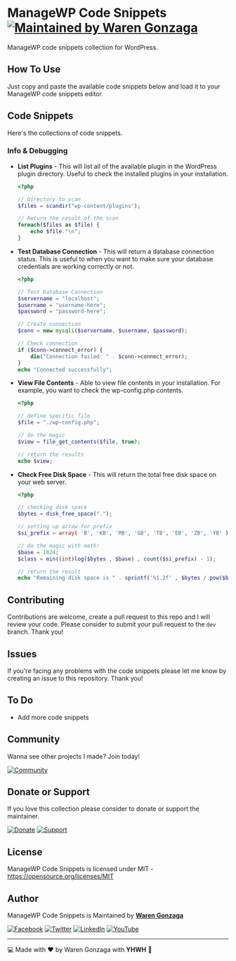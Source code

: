# ManageWP Code Snippets [![Maintained by Waren Gonzaga](https://img.shields.io/badge/Maintained%20by-Waren%20Gonzaga-blue.svg?longCache=true&style=for-the-badge)](https://facebook.com/warengonzagaofficial)

ManageWP code snippets collection for WordPress.

## How To Use

Just copy and paste the available code snippets below and load it to your ManageWP code snippets editor.

## Code Snippets

Here's the collections of code snippets.

### Info & Debugging

* __List Plugins__ - This will list all of the available plugin in the WordPress plugin directory. Useful to check the installed plugins in your installation.

    ```php
    <?php

    // Directory to scan
    $files = scandir("wp-content/plugins");

    // Return the result of the scan
    foreach($files as $file) {
        echo $file."\n";
    }
    ```

* __Test Database Connection__ - This will return a database connection status. This is useful to when you want to make sure your database credentials are working correctly or not.

    ```php
    <?php

    // Test Database Connection
    $servername = "localhost";
    $username = "username-here";
    $password = "password-here";

    // Create connection
    $conn = new mysqli($servername, $username, $password);

    // Check connection
    if ($conn->connect_error) {
        die("Connection failed: " . $conn->connect_error);
    }
    echo "Connected successfully";
    ```

* __View File Contents__ - Able to view file contents in your installation. For example, you want to check the wp-config.php contents.

    ```php
    <?php

    // define specific file
    $file = "./wp-config.php";

    // do the magic
    $view = file_get_contents($file, true);

    // return the results
    echo $view;
    ```

* __Check Free Disk Space__ - This will return the total free disk space on your web server.

    ```php
    <?php

    // checking disk space
    $bytes = disk_free_space(".");

    // setting up arraw for prefix
    $si_prefix = array( 'B', 'KB', 'MB', 'GB', 'TB', 'EB', 'ZB', 'YB' );

    // do the magic with math!
    $base = 1024;
    $class = min((int)log($bytes , $base) , count($si_prefix) - 1);

    // return the result
    echo "Remaining disk space is " . sprintf('%1.2f' , $bytes / pow($base,$class)) . ' ' . $si_prefix[$class];
    ```

## Contributing

Contributions are welcome, create a pull request to this repo and I will review your code. Please consider to submit your pull request to the ```dev``` branch. Thank you!

## Issues

If you're facing any problems with the code snippets please let me know by creating an issue to this repository. Thank you!

## To Do

* Add more code snippets

## Community

Wanna see other projects I made? Join today!

[![Community](https://discordapp.com/api/guilds/659684980137656340/widget.png?style=banner2)](https://bmc.xyz/l/wgofficialds)

## Donate or Support

If you love this collection please consider to donate or support the maintainer.

[![Donate](https://img.shields.io/badge/Donate-PayPal-blue.svg?style=for-the-badge)](https://paypal.me/warengonzagaofficial) [![Support](https://img.shields.io/badge/Support-Buy%20Me%20A%20Coffee-orange.svg?style=for-the-badge)](https://buymeacoff.ee/warengonzaga)

## License

ManageWP Code Snippets is licensed under MIT - <https://opensource.org/licenses/MIT>

## Author

ManageWP Code Snippets is Maintained by **[Waren Gonzaga](https://github.com/warengonzaga)**

[![Facebook](https://img.shields.io/badge/facebook-%231877F2.svg?&style=for-the-badge&logo=facebook&logoColor=white)](https://facebook.com/warengonzagaofficial) [![Twitter](https://img.shields.io/badge/twitter-%231DA1F2.svg?&style=for-the-badge&logo=twitter&logoColor=white)](https://twitter.com/warengonzaga) [![LinkedIn](https://img.shields.io/badge/linkedin-%230077B5.svg?&style=for-the-badge&logo=linkedin&logoColor=white)](https://linkedin.com/in/warengonzagaofficial) [![YouTube](https://img.shields.io/badge/youtube-%23FF0000.svg?&style=for-the-badge&logo=youtube&logoColor=white)](https://youtube.com/warengonzaga)

---

:computer: Made with :heart: by Waren Gonzaga with **YHWH** :pray:
